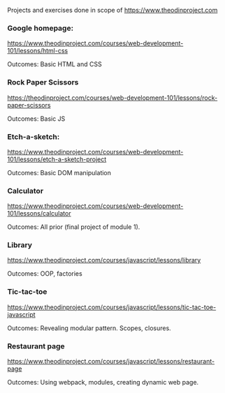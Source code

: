 Projects and exercises done in scope of https://www.theodinproject.com

### Google homepage:
https://www.theodinproject.com/courses/web-development-101/lessons/html-css

Outcomes: Basic HTML and CSS

### Rock Paper Scissors
https://theodinproject.com/courses/web-development-101/lessons/rock-paper-scissors

Outcomes: Basic JS

### Etch-a-sketch:
https://www.theodinproject.com/courses/web-development-101/lessons/etch-a-sketch-project

Outcomes: Basic DOM manipulation

### Calculator
https://www.theodinproject.com/courses/web-development-101/lessons/calculator

Outcomes: All prior (final project of module 1).


### Library
https://www.theodinproject.com/courses/javascript/lessons/library

Outcomes: OOP, factories

### Tic-tac-toe
https://www.theodinproject.com/courses/javascript/lessons/tic-tac-toe-javascript

Outcomes: Revealing modular pattern. Scopes, closures. 

### Restaurant page
https://www.theodinproject.com/courses/javascript/lessons/restaurant-page

Outcomes: Using webpack, modules, creating dynamic web page.

